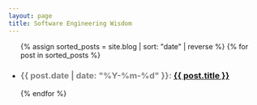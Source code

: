 ```yaml
---
layout: page
title: Software Engineering Wisdom
---
```


<ul>
  {% assign sorted_posts = site.blog | sort: "date" | reverse %}
    {% for post in sorted_posts %}
      <li>
        <h3>
          <span style="color: grey;">
            {{ post.date | date: "%Y-%m-%d" }}:
          </span>
          <a href="{{ post.url }}">
            {{ post.title }}
          </a>
        </h3>
      </li>
   {% endfor %}
</ul>
